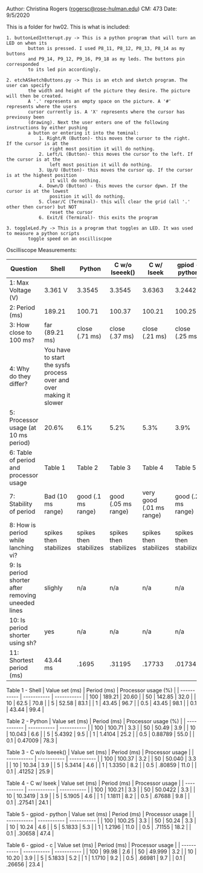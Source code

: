 Author: Christina Rogers (rogersc@rose-hulman.edu)
CM: 473
Date: 9/5/2020

This is a folder for hw02. This is what is included:

    1. buttonLedIntterupt.py -> This is a python program that will turn an LED on when its
            button is pressed. I used P8_11, P8_12, P8_13, P8_14 as my buttons
            and P9_14, P9_12, P9_16, P9_18 as my leds. The buttons pin corresponded
            to its led pin accordingly.
            
    2. etchASketchButtons.py -> This is an etch and sketch program. The user can specify 
            the width and height of the picture they desire. The picture will then be created. 
            A '.' represents an empty space on the picture. A '#' represents where the users 
            cursor currently is. A 'X' represents where the cursor has previousy been
            (drawing). Next the user enters one of the following instructions by either pushing
            a button or entering it into the teminal:
                1. Right/R (Button)- this moves the cursor to the right. If the cursor is at the
                    right most position it will do nothing.
                2. Left/L (Button)- this moves the cursor to the left. If the cursor is at the
                    left most position it will do nothing.
                3. Up/U (Button)- this moves the cursor up. If the cursor is at the highest position
                    it will do nothing.
                4. Down/D (Button) - this moves the cursor dpwn. If the cursor is at the lowest
                    position it will do nothing.
                5. Clear/C (Terminal)- this will clear the grid (all '.' other then cursor) but NOT 
                    reset the cursor
                6. Exit/E (Terminal)- this exits the program
                
    3. toggleLed.Py -> This is a program that toggles an LED. It was used to measure a python scripts
            toggle speed on an oscilliscpoe
            

Oscilliscope Measurements:

| Question      | Shell | Python | C w/o lseeek() | C w/ lseek | gpiod - python | gpiod - c |
| ----------- | ----------- | ----------- | ----------- | ----------- | ----------- | ----------- |
|  1: Max Voltage (V) | 3.361 V | 3.3545 | 3.3545 | 3.6363 | 3.2442 | 3.2167 |
|  2: Period (ms) | 189.21 | 100.71 | 100.37 | 100.21 | 100.25 | 99.98 |
|  3: How close to 100 ms? | far (89.21 ms) | close (.71 ms) | close (.37 ms) | close (.21 ms) | close (.25 ms) | very close (.02 ms) |
|  4: Why do they differ? | You have to start the sysfs process over and over making it slower|
|  5: Processor usage (at 10 ms period) | 20.6% | 6.1% | 5.2% | 5.3% | 3.9% | 4.0% |
|  6: Table of period and processor usage | Table 1 | Table 2 | Table 3 | Table 4 | Table 5 | Table 6 |
|  7: Stability of period | Bad (10 ms range) | good (.1 ms range) | good (.05 ms range) | very good (.01 ms range) | good (.2 ms range) | good (.15 ms range) |
|  8: How is period while lanching vi? | spikes  then stabilizes | spikes  then stabilizes | spikes  then stabilizes | spikes  then stabilizes | spikes  then stabilizes | spikes  then stabilizes |
|  9: Is period shorter after removing uneeded lines |  slighly | n/a | n/a | n/a | n/a | n/a |
|  10: Is period shorter using sh? | yes | n/a | n/a | n/a | n/a | n/a |
|  11: Shortest period (ms) | 43.44 ms | .1695 | .31195 | .17733 | .01734 | .0099187 |


Table 1 -  Shell
| Value set (ms) | Period (ms) | Processor usage (%) |
| ----------- | ----------- | ----------- |
| 100 | 189.21 | 20.60 |
| 50 | 142.85 | 32.0 |
| 10 | 62.5 | 70.8 |
| 5 | 52.58 | 83.1 |
| 1 | 43.45 | 96.7 |
| 0.5 | 43.45 | 98.1 |
| 0.1 | 43.44 | 99.4 |

Table 2  - Python
| Value set (ms) | Period (ms) | Processor usage (%) |
| ----------- | ----------- | ----------- |
| 100 | 100.71 | 3.3 |
| 50 | 50.49 | 3.9 |
| 10 | 10.043 | 6.6 |
| 5 | 5.4392 | 9.5 |
| 1 | 1.4104 | 25.2 |
| 0.5 | 0.88789 | 55.0 |
| 0.1 | 0.47009 | 78.3 |

Table 3 - C w/o lseeek()
| Value set (ms) | Period (ms) | Processor usage |
| ----------- | ----------- | ----------- |
| 100 | 100.37 | 3.2 |
| 50 | 50.040 | 3.3 |
| 10 | 10.34 | 3.9 |
| 5 | 5.3414 | 4.6 |
| 1 | 1.3350 | 8.2 |
| 0.5 | .80859 | 11.0 |
| 0.1 | .41252 | 25.9 |

Table 4 - C w/ lseek
| Value set (ms) | Period (ms) | Processor usage |
| ----------- | ----------- | ----------- |
| 100 | 100.21 | 3.3 |
| 50 | 50.0422 | 3.3 |
| 10 | 10.3419 | 3.9 |
| 5 | 5.1905 | 4.6 |
| 1 | 1.1811 | 8.2 |
| 0.5 | .67688 | 9.8 |
| 0.1 | .27541 | 24.1 |

Table 5 - gpiod - python
| Value set (ms) | Period (ms) | Processor usage |
| ----------- | ----------- | ----------- |
| 100 | 100.25 | 3.3 |
| 50 | 50.24 | 3.3 |
| 10 | 10.24 | 4.6 |
| 5 | 5.1833 | 5.3 |
| 1 | 1.2196 | 11.0 |
| 0.5 | .71155 | 18.2 |
| 0.1 | .30658 | 47.4 |

Table 6 - gpiod - c
| Value set (ms) | Period (ms) | Processor usage |
| ----------- | ----------- | ----------- |
| 100 | 99.98 | 2.6 |
| 50 | 49.999 | 3.2 |
| 10 | 10.20 | 3.9 |
| 5 | 5.1833 | 5.2 |
| 1 | 1.1710 | 9.2 |
| 0.5 | .66981 | 9.7 |
| 0.1 | .26656 | 23.4 |
